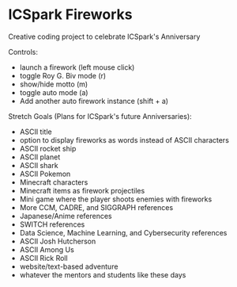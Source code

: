 # ICSpark Fireworks
Creative coding project to celebrate ICSpark's Anniversary

Controls:
- launch a firework (left mouse click)
- toggle Roy G. Biv mode (r)
- show/hide motto (m)
- toggle auto mode (a)
- Add another auto firework instance (shift + a)

Stretch Goals (Plans for ICSpark's future Anniversaries):
- ASCII title 
- option to display fireworks as words instead of ASCII characters 
- ASCII rocket ship
- ASCII planet
- ASCII shark
- ASCII Pokemon
- Minecraft characters
- Minecraft items as firework projectiles
- Mini game where the player shoots enemies with fireworks
- More CCM, CADRE, and SIGGRAPH references
- Japanese/Anime references
- SWITCH references 
- Data Science, Machine Learning, and Cybersecurity references
- ASCII Josh Hutcherson
- ASCII Among Us
- ASCII Rick Roll
- website/text-based adventure
- whatever the mentors and students like these days
